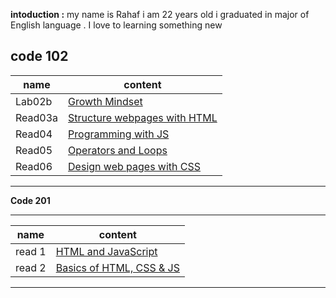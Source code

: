  **intoduction :** 
 my name is Rahaf i am 22 years old i graduated in major of English language . I love to learning something new 


**code 102** 
--------------------------------- 
| name     |    content                                                                                      | 
| ---------|--------------------                                                                             | 
|   Lab02b |   	[Growth Mindset](https://rahafsaleh98.github.io/reading-notes/lab02a)                        |
|  Read03a |    [Structure webpages with HTML](https://github.com/Rahafsaleh98/reading-notes/blob/main/read03a.md)
|  Read04	 |   [Programming with JS](https://github.com/Rahafsaleh98/reading-notes/blob/main/read04.md)       |
|  Read05	 |    [Operators and Loops](https://github.com/Rahafsaleh98/reading-notes/blob/main/read05.md)       |          |                                                                                                  |
|  Read06  | [Design web pages with CSS](https://github.com/Rahafsaleh98/reading-notes/blob/main/read06.md)
 --------------------------------------



  **Code 201** 


--------------------------------- 
| name     |     content        | 
| ---------|--------------------| 
|read 1    |[HTML and JavaScript](201/read1.md)  
|read 2    |[Basics of HTML, CSS & JS](201/read2.md)
---------------------------------
